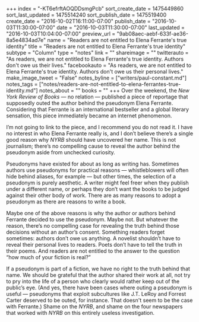 +++
index = "-KT6efrftAOQDDsmgPcb"
sort_create_date = 1475449860
sort_last_updated = 1475514240
sort_publish_date = 1475519400
create_date = "2016-10-02T16:11:00-07:00"
publish_date = "2016-10-03T11:30:00-07:00"
date = "2016-10-03T11:30:00-07:00"
last_updated = "2016-10-03T10:04:00-07:00"
preview_url = "9ab08aec-aebf-633f-ae36-8a5e4834ad7e"
name = "Readers are not entitled to Elena Ferrante's true identity"
title = "Readers are not entitled to Elena Ferrante's true identity"
subtype = "Column"
type = "notes"
link = ""
shareimage = ""
twitterauto = "As readers, we are not entitled to Elena Ferrante's true identity. Authors don't owe us their lives."
facebookauto = "As readers, we are not entitled to Elena Ferrante's true identity. Authors don't owe us their personal lives."
make_image_tweet = "False"
notes_byline = ["writers/paul-constant.md"]
notes_tags = ["notes/readers-are-not-entitled-to-elena-ferrantes-true-identity.md"]
notes_about = ""
books = ""
+++
Over the weekend, the *New York Review of Books* — no relation — published a piece of reportage that supposedly outed the author behind the pseudonym Elena Ferrante. Considering that Ferrante is an international bestseller and a global literary sensation, this piece immediately became an internet phenomenon.

I’m not going to link to the piece, and I recommend you do not read it. I have no interest in who Elena Ferrante really is, and I don’t believe there’s a single good reason why *NYRB* should have uncovered her name. This is not journalism; there’s no compelling cause to reveal the author behind the pseudonym aside from unchecked curiosity. 

Pseudonyms have existed for about as long as writing has. Sometimes authors use pseudonyms for practical reasons — whistleblowers will often hide behind aliases, for example — but other times, the selection of a pseudonym is purely aesthetic. A writer might feel freer when they publish under a different name, or perhaps they don’t want the books to be judged against their other body of work. There are as many reasons to adopt a pseudonym as there are reasons to write a book.

Maybe one of the above reasons is why the author or authors behind Ferrante decided to use the pseudonym. Maybe not. But whatever the reason, there’s no compelling case for revealing the truth behind those decisions without an author’s consent. Something readers forget sometimes: authors don’t owe us anything. A novelist shouldn’t have to reveal their personal lives to readers. Poets don’t have to tell the truth in their poems. And readers are not entitled to the answer to the question “how much of your fiction is real?” 

If a pseudonym is part of a fiction, we have no right to the truth behind that name. We should be grateful that the author shared their work at all, not try to pry into the life of a person who clearly would rather keep out of the public’s eye. (And yes, there have been cases where outing a pseudonym is useful — pseudonyms that exploit subcultures like J.T. LeRoy and Forrest Carter deserved to be outed, for instance. That doesn't seem to be the case with Ferrante.) Shame on the *NYRB*, and shame on the four newspapers that worked with *NYRB* on this entirely useless investigation.
